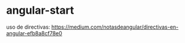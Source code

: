 # angular-start

uso de directivas:
https://medium.com/notasdeangular/directivas-en-angular-efb8a8cf78e0

